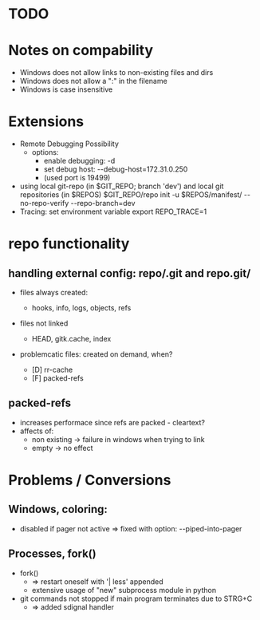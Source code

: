 
# TODO

# Notes on compability

* Windows does not allow links to non-existing files and dirs
* Windows does not allow a ":" in the filename
* Windows is case insensitive

# Extensions

* Remote Debugging Possibility
    * options:
        * enable debugging: -d
        * set debug host: --debug-host=172.31.0.250
        * (used port is 19499)
* using local git-repo (in $GIT_REPO; branch 'dev') and local git repositories (in $REPOS)
    $GIT_REPO/repo init -u $REPOS/manifest/ --no-repo-verify --repo-branch=dev
* Tracing: set environment variable
    export REPO_TRACE=1


# repo functionality

## handling external config: repo/.git and repo.git/

* files always created:
    * hooks, info, logs, objects, refs

* files not linked
    * HEAD, gitk.cache, index

* problemcatic files: created on demand, when?
    * [D] rr-cache
    * [F] packed-refs

## packed-refs

* increases performace since refs are packed - cleartext?
* affects of:
    * non existing -> failure in windows when trying to link
    * empty -> no effect


# Problems / Conversions

## Windows, coloring:

* disabled if pager not active => fixed with option: --piped-into-pager

## Processes, fork()

* fork()
    * => restart oneself with '| less' appended
    * extensive usage of "new" subprocess module in python
* git commands not stopped if main program terminates due to STRG+C
    * => added sdignal handler